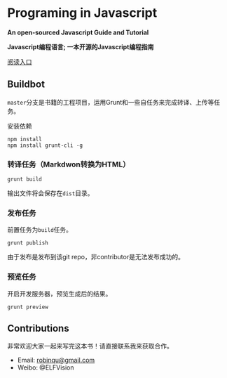 # Programing in Javascript


**An open-sourced Javascript Guide and Tutorial**

**Javascript编程语言; 一本开源的Javascript编程指南**

[阅读入口](http://pij.robinqu.me/)

## Buildbot


`master`分支是书籍的工程项目，运用Grunt和一些自任务来完成转译、上传等任务。

安装依赖
```
npm install
npm install grunt-cli -g
```

### 转译任务（Markdwon转换为HTML）

```
grunt build
```
输出文件将会保存在`dist`目录。

### 发布任务

前置任务为`build`任务。


```
grunt publish
```

由于发布是发布到该git repo，非contributor是无法发布成功的。

### 预览任务

开启开发服务器，预览生成后的结果。

```
grunt preview
```



## Contributions

非常欢迎大家一起来写完这本书！请直接联系我来获取合作。

* Email: robinqu@gmail.com
* Weibo: @ELFVision